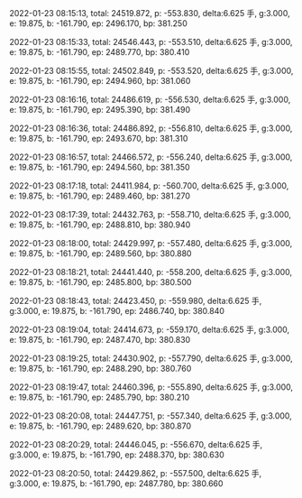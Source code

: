 2022-01-23 08:15:13, total: 24519.872, p: -553.830, delta:6.625 手, g:3.000, e: 19.875, b: -161.790, ep: 2496.170, bp: 381.250

2022-01-23 08:15:33, total: 24546.443, p: -553.510, delta:6.625 手, g:3.000, e: 19.875, b: -161.790, ep: 2489.770, bp: 380.410

2022-01-23 08:15:55, total: 24502.849, p: -553.520, delta:6.625 手, g:3.000, e: 19.875, b: -161.790, ep: 2494.960, bp: 381.060

2022-01-23 08:16:16, total: 24486.619, p: -556.530, delta:6.625 手, g:3.000, e: 19.875, b: -161.790, ep: 2495.390, bp: 381.490

2022-01-23 08:16:36, total: 24486.892, p: -556.810, delta:6.625 手, g:3.000, e: 19.875, b: -161.790, ep: 2493.670, bp: 381.310

2022-01-23 08:16:57, total: 24466.572, p: -556.240, delta:6.625 手, g:3.000, e: 19.875, b: -161.790, ep: 2494.560, bp: 381.350

2022-01-23 08:17:18, total: 24411.984, p: -560.700, delta:6.625 手, g:3.000, e: 19.875, b: -161.790, ep: 2489.460, bp: 381.270

2022-01-23 08:17:39, total: 24432.763, p: -558.710, delta:6.625 手, g:3.000, e: 19.875, b: -161.790, ep: 2488.810, bp: 380.940

2022-01-23 08:18:00, total: 24429.997, p: -557.480, delta:6.625 手, g:3.000, e: 19.875, b: -161.790, ep: 2489.560, bp: 380.880

2022-01-23 08:18:21, total: 24441.440, p: -558.200, delta:6.625 手, g:3.000, e: 19.875, b: -161.790, ep: 2485.800, bp: 380.500

2022-01-23 08:18:43, total: 24423.450, p: -559.980, delta:6.625 手, g:3.000, e: 19.875, b: -161.790, ep: 2486.740, bp: 380.840

2022-01-23 08:19:04, total: 24414.673, p: -559.170, delta:6.625 手, g:3.000, e: 19.875, b: -161.790, ep: 2487.470, bp: 380.830

2022-01-23 08:19:25, total: 24430.902, p: -557.790, delta:6.625 手, g:3.000, e: 19.875, b: -161.790, ep: 2488.290, bp: 380.760

2022-01-23 08:19:47, total: 24460.396, p: -555.890, delta:6.625 手, g:3.000, e: 19.875, b: -161.790, ep: 2485.790, bp: 380.210

2022-01-23 08:20:08, total: 24447.751, p: -557.340, delta:6.625 手, g:3.000, e: 19.875, b: -161.790, ep: 2489.620, bp: 380.870

2022-01-23 08:20:29, total: 24446.045, p: -556.670, delta:6.625 手, g:3.000, e: 19.875, b: -161.790, ep: 2488.370, bp: 380.630

2022-01-23 08:20:50, total: 24429.862, p: -557.500, delta:6.625 手, g:3.000, e: 19.875, b: -161.790, ep: 2487.780, bp: 380.660